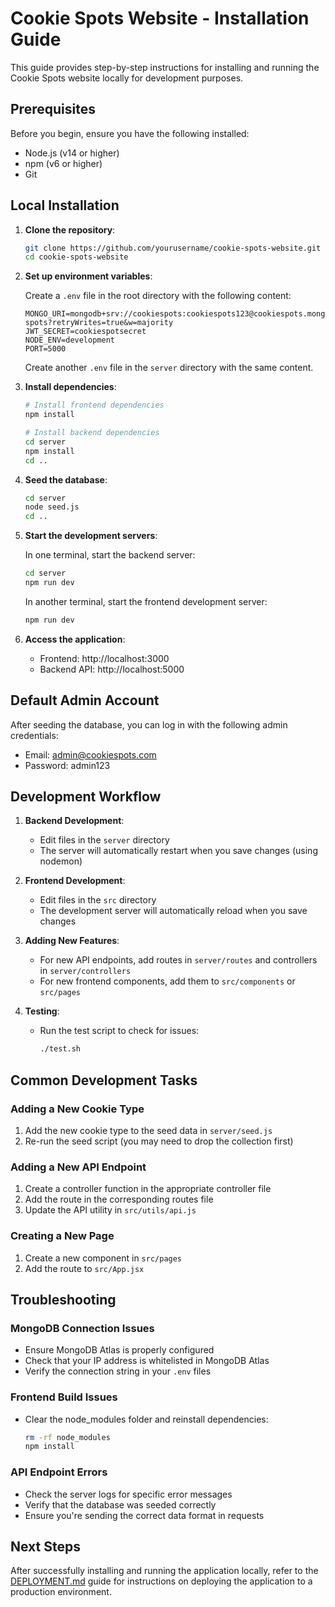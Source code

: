 # Cookie Spots Website - Installation Guide

This guide provides step-by-step instructions for installing and running the Cookie Spots website locally for development purposes.

## Prerequisites

Before you begin, ensure you have the following installed:

- Node.js (v14 or higher)
- npm (v6 or higher)
- Git

## Local Installation

1. **Clone the repository**:
   ```bash
   git clone https://github.com/yourusername/cookie-spots-website.git
   cd cookie-spots-website
   ```

2. **Set up environment variables**:
   
   Create a `.env` file in the root directory with the following content:
   ```
   MONGO_URI=mongodb+srv://cookiespots:cookiespots123@cookiespots.mongodb.net/cookie-spots?retryWrites=true&w=majority
   JWT_SECRET=cookiespotsecret
   NODE_ENV=development
   PORT=5000
   ```

   Create another `.env` file in the `server` directory with the same content.

3. **Install dependencies**:
   ```bash
   # Install frontend dependencies
   npm install
   
   # Install backend dependencies
   cd server
   npm install
   cd ..
   ```

4. **Seed the database**:
   ```bash
   cd server
   node seed.js
   cd ..
   ```

5. **Start the development servers**:

   In one terminal, start the backend server:
   ```bash
   cd server
   npm run dev
   ```

   In another terminal, start the frontend development server:
   ```bash
   npm run dev
   ```

6. **Access the application**:
   - Frontend: http://localhost:3000
   - Backend API: http://localhost:5000

## Default Admin Account

After seeding the database, you can log in with the following admin credentials:
- Email: admin@cookiespots.com
- Password: admin123

## Development Workflow

1. **Backend Development**:
   - Edit files in the `server` directory
   - The server will automatically restart when you save changes (using nodemon)

2. **Frontend Development**:
   - Edit files in the `src` directory
   - The development server will automatically reload when you save changes

3. **Adding New Features**:
   - For new API endpoints, add routes in `server/routes` and controllers in `server/controllers`
   - For new frontend components, add them to `src/components` or `src/pages`

4. **Testing**:
   - Run the test script to check for issues:
     ```bash
     ./test.sh
     ```

## Common Development Tasks

### Adding a New Cookie Type

1. Add the new cookie type to the seed data in `server/seed.js`
2. Re-run the seed script (you may need to drop the collection first)

### Adding a New API Endpoint

1. Create a controller function in the appropriate controller file
2. Add the route in the corresponding routes file
3. Update the API utility in `src/utils/api.js`

### Creating a New Page

1. Create a new component in `src/pages`
2. Add the route to `src/App.jsx`

## Troubleshooting

### MongoDB Connection Issues

- Ensure MongoDB Atlas is properly configured
- Check that your IP address is whitelisted in MongoDB Atlas
- Verify the connection string in your `.env` files

### Frontend Build Issues

- Clear the node_modules folder and reinstall dependencies:
  ```bash
  rm -rf node_modules
  npm install
  ```

### API Endpoint Errors

- Check the server logs for specific error messages
- Verify that the database was seeded correctly
- Ensure you're sending the correct data format in requests

## Next Steps

After successfully installing and running the application locally, refer to the [DEPLOYMENT.md](DEPLOYMENT.md) guide for instructions on deploying the application to a production environment.
